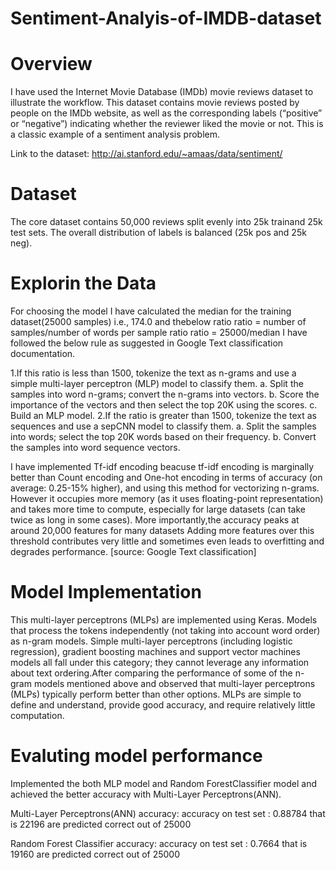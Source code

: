 # Sentiment-Analyis-of-IMDB-dataset

# Overview
I have used the Internet Movie Database (IMDb) movie reviews dataset to illustrate the workflow. This dataset contains movie reviews posted by people on the IMDb website, as well as the corresponding labels (“positive” or “negative”) indicating whether the reviewer liked the movie or not. This is a classic example of a sentiment analysis problem.

Link to the dataset: http://ai.stanford.edu/~amaas/data/sentiment/

# Dataset 
The core dataset contains 50,000 reviews split evenly into 25k trainand 25k test sets. The overall distribution of labels is balanced (25k pos and 25k neg).

# Explorin the Data
For choosing the model I have calculated the median for the training dataset(25000 samples) i.e., 174.0 and thebelow ratio 
      ratio = number of samples/number of words per sample ratio
      ratio = 25000/median
I have followed the below rule as suggested in Google Text classification documentation.

1.If this ratio is less than 1500, tokenize the text as n-grams and use a simple multi-layer perceptron (MLP) model to classify them.
  a. Split the samples into word n-grams; convert the n-grams into vectors.
  b. Score the importance of the vectors and then select the top 20K using the scores.
  c. Build an MLP model.
2.If the ratio is greater than 1500, tokenize the text as sequences and use a sepCNN model to classify them.
  a. Split the samples into words; select the top 20K words based on their frequency.
  b. Convert the samples into word sequence vectors.
  
I have implemented Tf-idf encoding beacuse tf-idf encoding is marginally better than Count encoding and One-hot encoding in terms of accuracy (on average: 0.25-15% higher), and using this method for vectorizing n-grams. However it occupies more memory (as it uses floating-point representation) and takes more time to compute, especially for large datasets (can take twice as long in some cases).
More importantly,the accuracy peaks at around 20,000 features for many datasets Adding more features over this threshold contributes very little and sometimes even leads to overfitting and degrades performance.
[source: Google Text classification]

# Model Implementation
This multi-layer perceptrons (MLPs) are implemented using Keras.
Models that process the tokens independently (not taking into account word order) as n-gram models. Simple multi-layer perceptrons (including logistic regression), gradient boosting machines and support vector machines models all fall under this category; they cannot leverage any information about text ordering.After comparing the performance of some of the n-gram models mentioned above and observed that multi-layer perceptrons (MLPs) typically perform better than other options. MLPs are simple to define and understand, provide good accuracy, and require relatively little computation.

# Evaluting model performance
Implemented the both MLP model and Random ForestClassifier  model and achieved the better accuracy with Multi-Layer Perceptrons(ANN).

Multi-Layer Perceptrons(ANN) accuracy:
accuracy on test set : 0.88784 
that is 22196 are predicted correct out of 25000

Random Forest Classifier accuracy:
accuracy on test set : 0.7664
that is 19160 are predicted correct out of 25000
